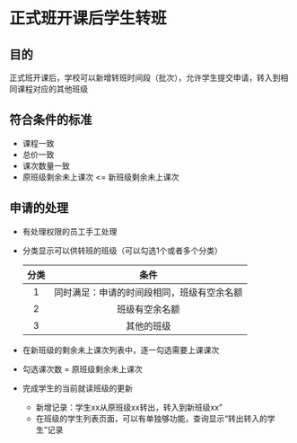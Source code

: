 # 正式班开课后学生转班

## 目的
正式班开课后，学校可以新增转班时间段（批次），允许学生提交申请，转入到相同课程对应的其他班级

## 符合条件的标准
* 课程一致
* 总价一致
* 课次数量一致
* 原班级剩余未上课次 <= 新班级剩余未上课次

## 申请的处理
* 有处理权限的员工手工处理

* 分类显示可以供转班的班级（可以勾选1个或者多个分类）

  | 分类 | 条件 |
  | :--: | :--: |
  | 1 | 同时满足：申请的时间段相同，班级有空余名额 |
  | 2 | 班级有空余名额 |
  | 3 | 其他的班级 |

* 在新班级的剩余未上课次列表中，逐一勾选需要上课课次
* 勾选课次数 = 原班级剩余未上课次
* 完成学生的当前就读班级的更新
  * 新增记录：学生xx从原班级xx转出，转入到新班级xx”
  * 在班级的学生列表页面，可以有单独够功能，查询显示“转出转入的学生”记录

